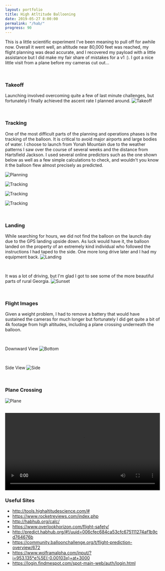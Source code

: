 ```yaml
---
layout: portfolio
title: High Atltitude Ballooning
date: 2019-05-27 8:00:00
permalink: "/hab/"
progress: 90
---
```



This is a little scientific experiment I've been meaning to pull off for awhile now. Overall it went well, an altitude near 80,000 feet was reached, my flight planning was dead accurate, and I recovered my payload with a little assistance but I did make my fair share of mistakes for a v1 :). I got a nice little visit from a plane before my cameras cut out...

<br>

### Takeoff
Launching involved overcoming quite a few of last minute challenges, but fortunately I finally achieved the ascent rate I planned around. 
![Takeoff](/assets/img/portfolio/hab/takeoff.jpg)

<br>

### Tracking
One of the most difficult parts of the planning and operations phases is the tracking of the balloon. It is critical to avoid major airports and large bodies of water. I choose to launch from Yonah Mountain due to the weather patterns I saw over the course of several weeks and the distance from Hartsfield Jackson. I used several online predictors such as the one shown below as well as a few simple calculations to check, and wouldn't you know it the balloon flew almost precisely as predicted. 

![Planning](/assets/img/portfolio/hab/planning.png)

![Tracking](/assets/img/portfolio/hab/tracking-1.jpg)

![Tracking](/assets/img/portfolio/hab/tracking-2.png)

![Tracking](/assets/img/portfolio/hab/tracking-3.png)

<br>

### Landing
While searching for hours, we did not find the balloon on the launch day due to the GPS landing upside down. As luck would have it, the balloon landed on the property of an extremely kind individual who followed the instructions I had taped to the side. One more long drive later and I had my equipment back.
![Landing](/assets/img/portfolio/hab/landing.jpg)

<br>

It was a lot of driving, but I'm glad I got to see some of the more beautiful parts of rural Georgia.
![Sunset](/assets/img/portfolio/hab/sunset.jpg)

<br>

### Flight Images
Given a weight problem, I had to remove a battery that would have sustained the cameras for much longer but fortunately I did get quite a bit of 4k footage from high altitudes, including a plane crossing underneath the balloon.

<br>

Downward View
![Bottom](/assets/img/portfolio/hab/bottom.jpg)

<br>

Side View
![Side](/assets/img/portfolio/hab/side.png)

<br>

### Plane Crossing
![Plane](/assets/img/portfolio/hab/plane.png)

<br>

<video width="100%" controls>
    <source src="/assets/img/portfolio/hab/plane.mp4" type="video/mp4">
    Your broswer does not support the video tag.
</video>
<br>

### Useful Sites
- http://tools.highaltitudescience.com/#
- https://www.rocketreviews.com/index.php
- http://habhub.org/calc/
- https://www.overlookhorizon.com/flight-safety/
- http://predict.habhub.org/#!/uuid=006cfec684ca53cfc675111274af1b9cd764676b
- https://community.balloonchallenge.org/t/flight-prediction-overview/672
- https://www.wolframalpha.com/input/?i=953.135*e%5E(-0.00103x)+at+3000
- https://login.findmespot.com/spot-main-web/auth/login.html